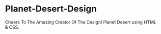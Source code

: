 # Planet-Desert-Design
Cheers To The Amazing Creator Of The Design! Planet Desert using HTML &amp; CSS.
